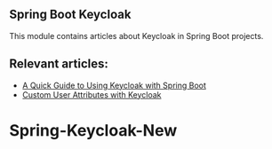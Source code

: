 ## Spring Boot Keycloak

This module contains articles about Keycloak in Spring Boot projects.

## Relevant articles:
- [A Quick Guide to Using Keycloak with Spring Boot](https://www.baeldung.com/spring-boot-keycloak)
- [Custom User Attributes with Keycloak](https://www.baeldung.com/keycloak-custom-user-attributes)
# Spring-Keycloak-New
